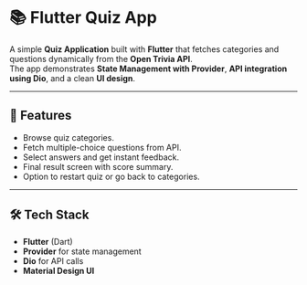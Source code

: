 # 📚 Flutter Quiz App  

A simple **Quiz Application** built with **Flutter** that fetches categories and questions dynamically from the **Open Trivia API**.  
The app demonstrates **State Management with Provider**, **API integration using Dio**, and a clean **UI design**.  

---

## 🚀 Features  
- Browse quiz categories.  
- Fetch multiple-choice questions from API.  
- Select answers and get instant feedback.  
- Final result screen with score summary.  
- Option to restart quiz or go back to categories.  

---

## 🛠️ Tech Stack  
- **Flutter** (Dart)  
- **Provider** for state management  
- **Dio** for API calls  
- **Material Design UI** 
